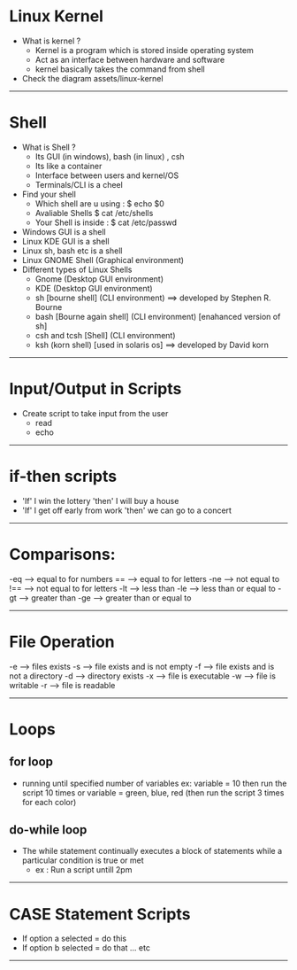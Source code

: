 # Linux Kernel

- What is kernel ?
  - Kernel is a program which is stored inside operating system
  - Act as an interface between hardware and software
  - kernel basically takes the command from shell
- Check the diagram assets/linux-kernel

---

# Shell

- What is Shell ?
  - Its GUI (in windows), bash (in linux) , csh
  - Its like a container
  - Interface between users and kernel/OS
  - Terminals/CLI is a cheel
- Find your shell
  - Which shell are u using : $ echo $0
  - Avaliable Shells \$ cat /etc/shells
  - Your Shell is inside : \$ cat /etc/passwd
- Windows GUI is a shell
- Linux KDE GUI is a shell
- Linux sh, bash etc is a shell
- Linux GNOME Shell (Graphical environment)
- Different types of Linux Shells
  - Gnome (Desktop GUI environment)
  - KDE (Desktop GUI environment)
  - sh [bourne shell] (CLI environment) ==> developed by Stephen R. Bourne
  - bash [Bourne again shell] (CLI environment) [enahanced version of sh]
  - csh and tcsh [Shell] (CLI environment)
  - ksh (korn shell) [used in solaris os] ==> developed by David korn

---

# Input/Output in Scripts

- Create script to take input from the user
  - read
  - echo

---

# if-then scripts

- 'If' I win the lottery 'then' I will buy a house
- 'If' I get off early from work 'then' we can go to a concert

---

# Comparisons:

-eq --> equal to for numbers
== --> equal to for letters
-ne --> not equal to
!== --> not equal to for letters
-lt --> less than
-le --> less than or equal to
-gt --> greater than
-ge --> greater than or equal to

---

# File Operation

-e --> files exists
-s --> file exists and is not empty
-f --> file exists and is not a directory
-d --> directory exists
-x --> file is executable
-w --> file is writable
-r --> file is readable

---

# Loops

## for loop

- running until specified number of variables ex: variable = 10 then run the script 10 times or variable = green, blue, red (then run the script 3 times for each color)

## do-while loop

- The while statement continually executes a block of statements while a particular condition is true or met
  - ex : Run a script untill 2pm

---

# CASE Statement Scripts

- If option a selected = do this
- If option b selected = do that ... etc

---
